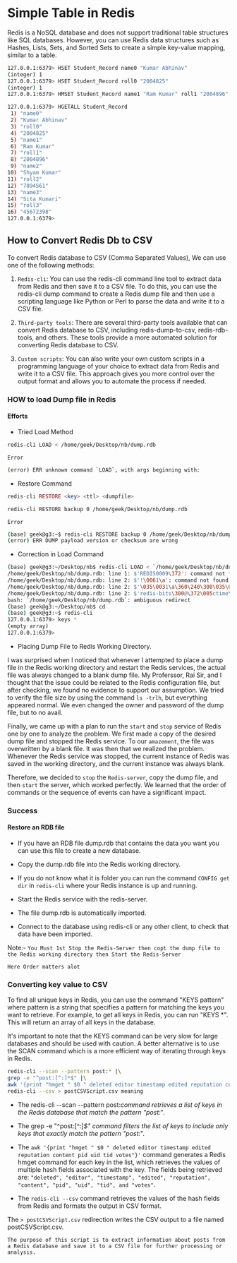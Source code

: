 # Simple Table in Redis

Redis is a NoSQL database and does not support traditional table structures like SQL databases. However, you can use Redis data structures such as Hashes, Lists, Sets, and Sorted Sets to create a simple key-value mapping, similar to a table.

```sh
127.0.0.1:6379> HSET Student_Record name0 "Kumar Abhinav"
(integer) 1
127.0.0.1:6379> HSET Student_Record roll0 "2004825"
(integer) 1
127.0.0.1:6379> HMSET Student_Record name1 "Ram Kumar" roll1 "2004896" name2 "Shyam Kumar" roll2 "7894561" name3 "Sita Kumari" roll3 "45672398"
```

```sh
127.0.0.1:6379> HGETALL Student_Record
 1) "name0"
 2) "Kumar Abhinav"
 3) "roll0"
 4) "2004825"
 5) "name1"
 6) "Ram Kumar"
 7) "roll1"
 8) "2004896"
 9) "name2"
10) "Shyam Kumar"
11) "roll2"
12) "7894561"
13) "name3"
14) "Sita Kumari"
15) "roll3"
16) "45672398"
127.0.0.1:6379> 

```

## How to Convert Redis Db to CSV

To convert Redis database to CSV (Comma Separated Values), We can use one of the following methods:

1. `Redis-cli`: You can use the redis-cli command line tool to extract data from Redis and then save it to a CSV file. To do this, you can use the redis-cli dump command to create a Redis dump file and then use a scripting language like Python or Perl to parse the data and write it to a CSV file.

1. `Third-party tools`: There are several third-party tools available that can convert Redis database to CSV, including redis-dump-to-csv, redis-rdb-tools, and others. These tools provide a more automated solution for converting Redis database to CSV.

1. `Custom scripts`: You can also write your own custom scripts in a programming language of your choice to extract data from Redis and write it to a CSV file. This approach gives you more control over the output format and allows you to automate the process if needed.

### HOW to load Dump file in Redis

#### Efforts

- Tried Load Method

```sh
redis-cli LOAD < /home/geek/Desktop/nb/dump.rdb
```

`Error`

```sh
(error) ERR unknown command `LOAD`, with args beginning with: 
```

- Restore Command

```php
redis-cli RESTORE <key> <ttl> <dumpfile>
```

```sh
redis-cli RESTORE backup 0 /home/geek/Desktop/nb/dump.rdb
```

`Error`

```sh
(base) geek@g3:~$ redis-cli RESTORE backup 0 /home/geek/Desktop/nb/dump.rdb
(error) ERR DUMP payload version or checksum are wrong
```

- Correction in Load Command

```sh
(base) geek@g3:~/Desktop/nb$ redis-cli LOAD < `/home/geek/Desktop/nb/dump.rdb`
/home/geek/Desktop/nb/dump.rdb: line 1: $'REDIS0009\372': command not found
/home/geek/Desktop/nb/dump.rdb: line 2: $'!\0061\a': command not found
/home/geek/Desktop/nb/dump.rdb: line 2: $'\035\0031\a\360\240\300\035\0052\a\vShy\300\037\r': command not found
/home/geek/Desktop/nb/dump.rdb: line 2: $'redis-bits\300@\372\005ctime\302\030\323\335c\372\bused-mem\302\320O\r\372\faof-preamble\300\376\373\001\r\016Student_Record\303@s@\214\004\214\205': command not found
bash: `/home/geek/Desktop/nb/dump.rdb`: ambiguous redirect
(base) geek@g3:~/Desktop/nb$ cd 
(base) geek@g3:~$ redis-cli
127.0.0.1:6379> keys *
(empty array)
127.0.0.1:6379> 

```

- Placing Dump File to Redis Working Directory.

I was surprised when I noticed that whenever I attempted to place a dump file in the Redis working directory and restart the Redis services, the actual file was always changed to a blank dump file. My Proferssor, Rai Sir, and I thought that the issue could be related to the Redis configuration file, but after checking, we found no evidence to support our assumption. We tried to verify the file size by using the command `ls -trlh`, but everything appeared normal. We even changed the owner and password of the dump file, but to no avail.

Finally, we came up with a plan to run the `start` and `stop` service of Redis one by one to analyze the problem. We first made a copy of the desired dump file and stopped the Redis service. To our `amazement`, the file was overwritten by a blank file. It was then that we realized the problem. Whenever the Redis service was stopped, the current instance of Redis was saved in the working directory, and the current instance was always blank.

Therefore, we decided to `stop` the `Redis-server`, copy the dump file, and then `start` the server, which worked perfectly. We learned that the order of commands or the sequence of events can have a significant impact.

### Success

#### Restore an RDB file

- If you have an RDB file dump.rdb that contains the data you want you can use this file to create a new database.

- Copy the dump.rdb file into the Redis working directory.

- If you do not know what it is folder you can run the command `CONFIG get dir` in `redis-cli` where your Redis instance is up and running.

- Start the Redis service with the redis-server.

- The file dump.rdb is automatically imported.

- Connect to the database using redis-cli or any other client, to check that data have been imported.

Note:- `You Must 1st Stop the Redis-Server then copt the dump file to the Redis working directory then Start the Redis-Server`

`Here Order matters alot`

### Converting key value to CSV

To find all unique keys in Redis, you can use the command "KEYS pattern" where pattern is a string that specifies a pattern for matching the keys you want to retrieve. For example, to get all keys in Redis, you can run "KEYS *". This will return an array of all keys in the database.

It's important to note that the KEYS command can be very slow for large databases and should be used with caution. A better alternative is to use the SCAN command which is a more efficient way of iterating through keys in Redis.

```sh
redis-cli --scan --pattern post:* |\
grep -e "^post:[^:]*$" |\
awk '{print "hmget " $0 " deleted editor timestamp edited reputation content pid uid tid votes"}' |\
redis-cli --csv > postCSVScript.csv meaning
```

- The redis-cli --scan --pattern post:*command retrieves a list of keys in the Redis database that match the pattern "post:*".

- The grep -e "^post:[^:]*$" command filters the list of keys to include only keys that exactly match the pattern "post:*".

- The `awk '{print "hmget " $0 " deleted editor timestamp edited reputation content pid uid tid votes"}'` command generates a Redis hmget command for each key in the list, which retrieves the values of multiple hash fields associated with the key. The fields being retrieved are: `"deleted", "editor", "timestamp", "edited", "reputation", "content", "pid", "uid", "tid", and "votes"`.

- The `redis-cli --csv` command retrieves the values of the hash fields from Redis and formats the output in CSV format.

The `> postCSVScript.csv` redirection writes the CSV output to a file named postCSVScript.csv.

`The purpose of this script is to extract information about posts from a Redis database and save it to a CSV file for further processing or analysis.`
